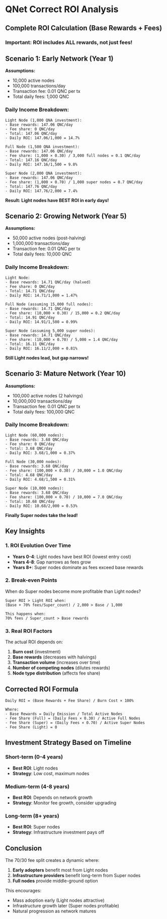 # QNet Correct ROI Analysis

## Complete ROI Calculation (Base Rewards + Fees)

### Important: ROI includes ALL rewards, not just fees!

## Scenario 1: Early Network (Year 1)
**Assumptions:**
- 10,000 active nodes
- 100,000 transactions/day
- Transaction fee: 0.01 QNC per tx
- Total daily fees: 1,000 QNC

### Daily Income Breakdown:
```
Light Node (1,000 QNA investment):
- Base rewards: 147.06 QNC/day
- Fee share: 0 QNC/day
- Total: 147.06 QNC/day
- Daily ROI: 147.06/1,000 = 14.7%

Full Node (1,500 QNA investment):
- Base rewards: 147.06 QNC/day
- Fee share: (1,000 × 0.30) / 3,000 full nodes = 0.1 QNC/day
- Total: 147.16 QNC/day
- Daily ROI: 147.16/1,500 = 9.8%

Super Node (2,000 QNA investment):
- Base rewards: 147.06 QNC/day
- Fee share: (1,000 × 0.70) / 1,000 super nodes = 0.7 QNC/day
- Total: 147.76 QNC/day
- Daily ROI: 147.76/2,000 = 7.4%
```

**Result: Light nodes have BEST ROI in early days!**

## Scenario 2: Growing Network (Year 5)
**Assumptions:**
- 50,000 active nodes (post-halving)
- 1,000,000 transactions/day
- Transaction fee: 0.01 QNC per tx
- Total daily fees: 10,000 QNC

### Daily Income Breakdown:
```
Light Node:
- Base rewards: 14.71 QNC/day (halved)
- Fee share: 0 QNC/day
- Total: 14.71 QNC/day
- Daily ROI: 14.71/1,000 = 1.47%

Full Node (assuming 15,000 full nodes):
- Base rewards: 14.71 QNC/day
- Fee share: (10,000 × 0.30) / 15,000 = 0.2 QNC/day
- Total: 14.91 QNC/day
- Daily ROI: 14.91/1,500 = 0.99%

Super Node (assuming 5,000 super nodes):
- Base rewards: 14.71 QNC/day
- Fee share: (10,000 × 0.70) / 5,000 = 1.4 QNC/day
- Total: 16.11 QNC/day
- Daily ROI: 16.11/2,000 = 0.81%
```

**Still Light nodes lead, but gap narrows!**

## Scenario 3: Mature Network (Year 10)
**Assumptions:**
- 100,000 active nodes (2 halvings)
- 10,000,000 transactions/day
- Transaction fee: 0.01 QNC per tx
- Total daily fees: 100,000 QNC

### Daily Income Breakdown:
```
Light Node (60,000 nodes):
- Base rewards: 3.68 QNC/day
- Fee share: 0 QNC/day
- Total: 3.68 QNC/day
- Daily ROI: 3.68/1,000 = 0.37%

Full Node (30,000 nodes):
- Base rewards: 3.68 QNC/day
- Fee share: (100,000 × 0.30) / 30,000 = 1.0 QNC/day
- Total: 4.68 QNC/day
- Daily ROI: 4.68/1,500 = 0.31%

Super Node (10,000 nodes):
- Base rewards: 3.68 QNC/day
- Fee share: (100,000 × 0.70) / 10,000 = 7.0 QNC/day
- Total: 10.68 QNC/day
- Daily ROI: 10.68/2,000 = 0.53%
```

**Finally Super nodes take the lead!**

## Key Insights

### 1. ROI Evolution Over Time
- **Years 0-4**: Light nodes have best ROI (lowest entry cost)
- **Years 4-8**: Gap narrows as fees grow
- **Years 8+**: Super nodes dominate as fees exceed base rewards

### 2. Break-even Points
When do Super nodes become more profitable than Light nodes?

```
Super ROI > Light ROI when:
(Base + 70% fees/Super_count) / 2,000 > Base / 1,000

This happens when:
70% fees / Super_count > Base rewards
```

### 3. Real ROI Factors
The actual ROI depends on:
1. **Burn cost** (investment)
2. **Base rewards** (decreases with halvings)
3. **Transaction volume** (increases over time)
4. **Number of competing nodes** (dilutes rewards)
5. **Node type distribution** (affects fee share)

## Corrected ROI Formula

```
Daily ROI = (Base Rewards + Fee Share) / Burn Cost × 100%

Where:
- Base Rewards = Daily Emission / Total Active Nodes
- Fee Share (Full) = (Daily Fees × 0.30) / Active Full Nodes
- Fee Share (Super) = (Daily Fees × 0.70) / Active Super Nodes
- Fee Share (Light) = 0
```

## Investment Strategy Based on Timeline

### Short-term (0-4 years)
- **Best ROI**: Light nodes
- **Strategy**: Low cost, maximum nodes

### Medium-term (4-8 years)
- **Best ROI**: Depends on network growth
- **Strategy**: Monitor fee growth, consider upgrading

### Long-term (8+ years)
- **Best ROI**: Super nodes
- **Strategy**: Infrastructure investment pays off

## Conclusion

The 70/30 fee split creates a dynamic where:
1. **Early adopters** benefit most from Light nodes
2. **Infrastructure providers** benefit long-term from Super nodes
3. **Full nodes** provide middle-ground option

This encourages:
- Mass adoption early (Light nodes attractive)
- Infrastructure growth later (Super nodes profitable)
- Natural progression as network matures 